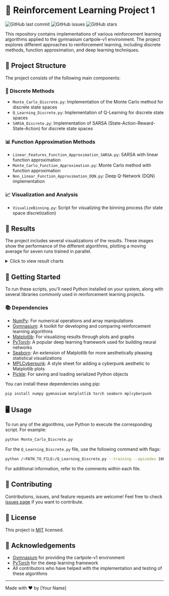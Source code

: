 # 🤖 Reinforcement Learning Project 1

![GitHub last commit](https://img.shields.io/github/last-commit/yourusername/reinforcement-learning-project1)
![GitHub issues](https://img.shields.io/github/issues/yourusername/reinforcement-learning-project1)
![GitHub stars](https://img.shields.io/github/stars/yourusername/reinforcement-learning-project1)

This repository contains implementations of various reinforcement learning algorithms applied to the gymnasium cartpole-v1 environment. The project explores different approaches to reinforcement learning, including discrete methods, function approximation, and deep learning techniques.

## 📁 Project Structure

The project consists of the following main components:

### 🎲 Discrete Methods

- `Monte_Carlo_Discrete.py`: Implementation of the Monte Carlo method for discrete state spaces
- `Q_Learning_Discrete.py`: Implementation of Q-Learning for discrete state spaces
- `SARSA_Discrete.py`: Implementation of SARSA (State-Action-Reward-State-Action) for discrete state spaces

### 📊 Function Approximation Methods

- `Linear_Features_Function_Approximation_SARSA.py`: SARSA with linear function approximation
- `Monte_Carlo_Function_Approximation.py`: Monte Carlo method with function approximation
- `Non_Linear_Function_Approximation_DQN.py`: Deep Q-Network (DQN) implementation

### 📈 Visualization and Analysis

- `VisualizeBinning.py`: Script for visualizing the binning process (for state space discretization)

## 🎯 Results

The project includes several visualizations of the results. These images show the performance of the different algorithms, plotting a moving average for seven runs trained in parallel.

<details>
<summary>Click to view result charts</summary>

### Monte Carlo Discrete
![Monte Carlo Discrete Average Rewards](Monte_Carlo_Discrete_Average_Rewards.png)

### Monte Carlo with Function Approximation
![Monte Carlo with Function Approximation Average Rewards](Monte_Carlo_with_Function_Approximation_Average_Rewards_.png)

### Non-Linear Function Approximation (DQN)
![Non Linear Function Approximation DQN Average Rewards](Non_Linear_Function_Approximation_DQN_Average_Rewards.png)

### Q-Learning Discrete
![Q-Learning Discrete Average Rewards (Multiple Runs)](Q_Learning_Discrete_Average_Rewards_Multiple_Runs.png)

### SARSA Discrete
![SARSA Discrete Average Rewards](SARSA_Discrete_Average_Rewards.png)

### Linear Features Function Approximation SARSA
![Linear Features Function Approximation SARSA Average Rewards](Linear_Features_Function_Approximation_SARSA_Average_Rewards.png)

### Visualize Binning
![Visualize Binning](Visualize_Binning.png)

</details>

## 🚀 Getting Started

To run these scripts, you'll need Python installed on your system, along with several libraries commonly used in reinforcement learning projects.

### 📚 Dependencies

- [NumPy](https://numpy.org/): For numerical operations and array manipulations
- [Gymnasium](https://gymnasium.farama.org/): A toolkit for developing and comparing reinforcement learning algorithms
- [Matplotlib](https://matplotlib.org/): For visualizing results through plots and graphs
- [PyTorch](https://pytorch.org/): A popular deep learning framework used for building neural networks
- [Seaborn](https://seaborn.pydata.org/): An extension of Matplotlib for more aesthetically pleasing statistical visualizations
- [MPLCyberpunk](https://github.com/dhaitz/mplcyberpunk): A style sheet for adding a cyberpunk aesthetic to Matplotlib plots
- [Pickle](https://docs.python.org/3/library/pickle.html): For saving and loading serialized Python objects

You can install these dependencies using pip:

```bash
pip install numpy gymnasium matplotlib torch seaborn mplcyberpunk
```

## 🖥️ Usage

To run any of the algorithms, use Python to execute the corresponding script. For example:

```bash
python Monte_Carlo_Discrete.py
```

For the `Q_Learning_Discrete.py` file, use the following command with flags:

```bash
python /<PATH_TO_FILE>/Q_Learning_Discrete.py --training --episodes 100000 --density_strength .4 --plot --runs 7
```

For additional information, refer to the comments within each file.

## 🤝 Contributing

Contributions, issues, and feature requests are welcome! Feel free to check [issues page](https://github.com/yourusername/reinforcement-learning-project1/issues) if you want to contribute.

## 📝 License

This project is [MIT](https://choosealicense.com/licenses/mit/) licensed.

## 🙏 Acknowledgements

- [Gymnasium](https://gymnasium.farama.org/) for providing the cartpole-v1 environment
- [PyTorch](https://pytorch.org/) for the deep learning framework
- All contributors who have helped with the implementation and testing of these algorithms

---

Made with ❤️ by [Your Name]
